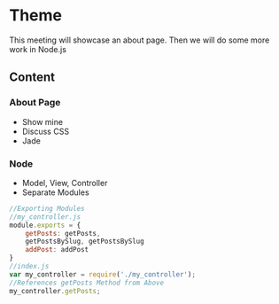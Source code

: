 # Theme #

This meeting will showcase an about page. Then we will do some more work in Node.js

## Content ##

### About Page ##
- Show mine
- Discuss CSS
- Jade

### Node ###

- Model, View, Controller
- Separate Modules
```js
//Exporting Modules
//my_controller.js
module.exports = {
    getPosts: getPosts,
    getPostsBySlug, getPostsBySlug
    addPost: addPost
}
//index.js
var my_controller = require('./my_controller');
//References getPosts Method from Above
my_controller.getPosts;
```
